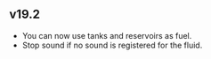 ## v19.2

* You can now use tanks and reservoirs as fuel.
* Stop sound if no sound is registered for the fluid.
